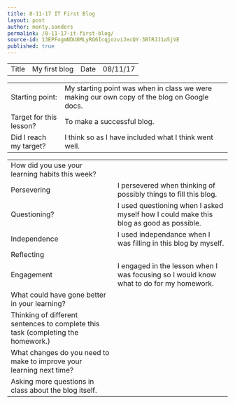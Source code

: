 ```yaml
---
title: 8-11-17 IT First Blog
layout: post
author: monty.sanders
permalink: /8-11-17-it-first-blog/
source-id: 13EPFogmNDU8MLyRQ6IcqjozviJecQY-3BlRJJ1a5jVE
published: true
---
```

<table>
  <tr>
    <td>Title</td>
    <td>My first blog</td>
    <td>Date</td>
    <td>08/11/17</td>
  </tr>
</table>


<table>
  <tr>
    <td>Starting point:</td>
    <td>My starting point was when in class we were making our own copy of the blog on Google docs.</td>
  </tr>
  <tr>
    <td>Target for this lesson?</td>
    <td>To make a successful blog.</td>
  </tr>
  <tr>
    <td>Did I reach my target? </td>
    <td>I think so as I have included what I think went well.</td>
  </tr>
</table>


<table>
  <tr>
    <td>How did you use your learning habits this week?</td>
    <td></td>
  </tr>
  <tr>
    <td>Persevering</td>
    <td>I persevered when thinking of possibly things to fill this blog.</td>
  </tr>
  <tr>
    <td>Questioning?</td>
    <td>I used questioning when I asked myself how I could make this blog as good as possible. </td>
  </tr>
  <tr>
    <td>Independence</td>
    <td>I used independance when I was filling in this blog by myself.</td>
  </tr>
  <tr>
    <td>Reflecting</td>
    <td></td>
  </tr>
  <tr>
    <td>Engagement</td>
    <td>I engaged in the lesson when I was focusing so I would know what to do for my homework.</td>
  </tr>
  <tr>
    <td>What could have gone better in your learning?</td>
    <td></td>
  </tr>
  <tr>
    <td>Thinking of different sentences to complete this task (completing the homework.)</td>
    <td></td>
  </tr>
  <tr>
    <td>What changes do you need to make to improve your learning next time?</td>
    <td></td>
  </tr>
  <tr>
    <td>Asking more questions in class about the blog itself.</td>
    <td></td>
  </tr>
</table>


